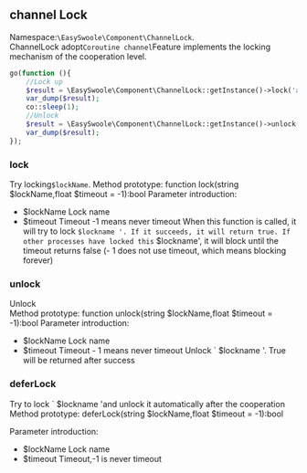 ## channel Lock
Namespace:`\EasySwoole\Component\ChannelLock`.  
ChannelLock adopt`Coroutine channel`Feature implements the locking mechanism of the cooperation level.  

```php
go(function (){
    //Lock up
    $result = \EasySwoole\Component\ChannelLock::getInstance()->lock('a');
    var_dump($result);
    co::sleep(1);
    //Unlock
    $result = \EasySwoole\Component\ChannelLock::getInstance()->unlock('a');
    var_dump($result);
});
```

### lock
Try locking`$lockName`.
Method prototype:  function lock(string $lockName,float $timeout = -1):bool 
Parameter introduction:  
- $lockName Lock name
- $timeout Timeout -1 means never timeout
When this function is called, it will try to lock ` $lockname '. If it succeeds, it will return true. If other processes have locked this ` $lockname', it will block until the timeout returns false (- 1 does not use timeout, which means blocking forever)  

### unlock
Unlock  
Method prototype:  function unlock(string $lockName,float $timeout = -1):bool
Parameter introduction:  
- $lockName Lock name
- $timeout Timeout - 1 means never timeout
Unlock ` $lockname '. True will be returned after success

### deferLock
Try to lock ` $lockname 'and unlock it automatically after the cooperation 
Method prototype:  deferLock(string $lockName,float $timeout = -1):bool

Parameter introduction:  
- $lockName Lock name
- $timeout Timeout,-1 is never timeout
